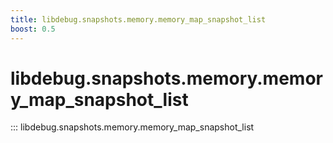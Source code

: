 ```yaml
---
title: libdebug.snapshots.memory.memory_map_snapshot_list
boost: 0.5
---
```

# libdebug.snapshots.memory.memory_map_snapshot_list
::: libdebug.snapshots.memory.memory_map_snapshot_list
